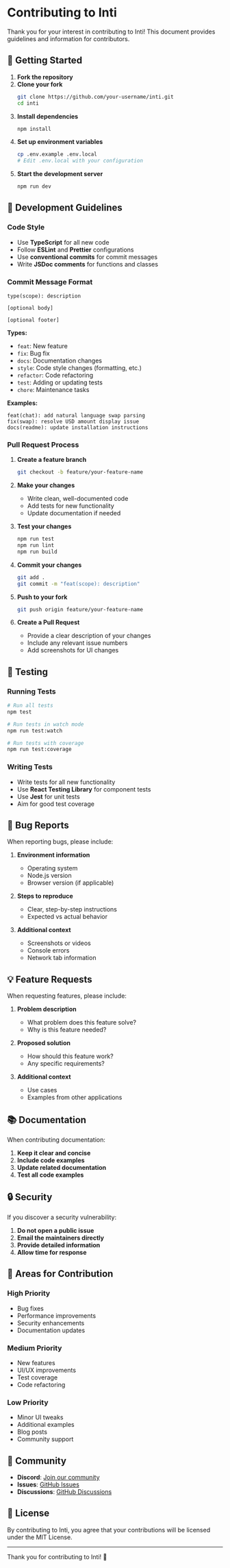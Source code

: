 # Contributing to Inti

Thank you for your interest in contributing to Inti! This document provides guidelines and information for contributors.

## 🚀 Getting Started

1. **Fork the repository**
2. **Clone your fork**
   ```bash
   git clone https://github.com/your-username/inti.git
   cd inti
   ```
3. **Install dependencies**
   ```bash
   npm install
   ```
4. **Set up environment variables**
   ```bash
   cp .env.example .env.local
   # Edit .env.local with your configuration
   ```
5. **Start the development server**
   ```bash
   npm run dev
   ```

## 📝 Development Guidelines

### Code Style

- Use **TypeScript** for all new code
- Follow **ESLint** and **Prettier** configurations
- Use **conventional commits** for commit messages
- Write **JSDoc comments** for functions and classes

### Commit Message Format

```
type(scope): description

[optional body]

[optional footer]
```

**Types:**
- `feat`: New feature
- `fix`: Bug fix
- `docs`: Documentation changes
- `style`: Code style changes (formatting, etc.)
- `refactor`: Code refactoring
- `test`: Adding or updating tests
- `chore`: Maintenance tasks

**Examples:**
```
feat(chat): add natural language swap parsing
fix(swap): resolve USD amount display issue
docs(readme): update installation instructions
```

### Pull Request Process

1. **Create a feature branch**
   ```bash
   git checkout -b feature/your-feature-name
   ```

2. **Make your changes**
   - Write clean, well-documented code
   - Add tests for new functionality
   - Update documentation if needed

3. **Test your changes**
   ```bash
   npm run test
   npm run lint
   npm run build
   ```

4. **Commit your changes**
   ```bash
   git add .
   git commit -m "feat(scope): description"
   ```

5. **Push to your fork**
   ```bash
   git push origin feature/your-feature-name
   ```

6. **Create a Pull Request**
   - Provide a clear description of your changes
   - Include any relevant issue numbers
   - Add screenshots for UI changes

## 🧪 Testing

### Running Tests
```bash
# Run all tests
npm test

# Run tests in watch mode
npm run test:watch

# Run tests with coverage
npm run test:coverage
```

### Writing Tests
- Write tests for all new functionality
- Use **React Testing Library** for component tests
- Use **Jest** for unit tests
- Aim for good test coverage

## 🐛 Bug Reports

When reporting bugs, please include:

1. **Environment information**
   - Operating system
   - Node.js version
   - Browser version (if applicable)

2. **Steps to reproduce**
   - Clear, step-by-step instructions
   - Expected vs actual behavior

3. **Additional context**
   - Screenshots or videos
   - Console errors
   - Network tab information

## 💡 Feature Requests

When requesting features, please include:

1. **Problem description**
   - What problem does this feature solve?
   - Why is this feature needed?

2. **Proposed solution**
   - How should this feature work?
   - Any specific requirements?

3. **Additional context**
   - Use cases
   - Examples from other applications

## 📚 Documentation

When contributing documentation:

1. **Keep it clear and concise**
2. **Include code examples**
3. **Update related documentation**
4. **Test all code examples**

## 🔒 Security

If you discover a security vulnerability:

1. **Do not open a public issue**
2. **Email the maintainers directly**
3. **Provide detailed information**
4. **Allow time for response**

## 🎯 Areas for Contribution

### High Priority
- Bug fixes
- Performance improvements
- Security enhancements
- Documentation updates

### Medium Priority
- New features
- UI/UX improvements
- Test coverage
- Code refactoring

### Low Priority
- Minor UI tweaks
- Additional examples
- Blog posts
- Community support

## 🤝 Community

- **Discord**: [Join our community](https://discord.gg/your-server)
- **Issues**: [GitHub Issues](https://github.com/your-repo/issues)
- **Discussions**: [GitHub Discussions](https://github.com/your-repo/discussions)

## 📄 License

By contributing to Inti, you agree that your contributions will be licensed under the MIT License.

---

Thank you for contributing to Inti! 🚀
